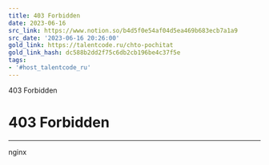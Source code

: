 ```yaml
---
title: 403 Forbidden
date: 2023-06-16
src_link: https://www.notion.so/b4d5f0e54af04d5ea469b683ecb7a1a9
src_date: '2023-06-16 20:26:00'
gold_link: https://talentcode.ru/chto-pochitat
gold_link_hash: dc588b2dd2f75c6db2cb196be4c37f5e
tags:
- '#host_talentcode_ru'
---
```



403 Forbidden

403 Forbidden
=============




---

nginx